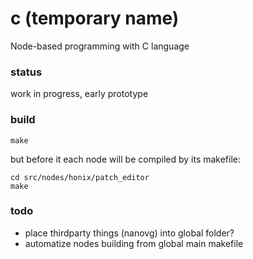 # c (temporary name)
Node-based programming with C language

### status
work in progress, early prototype

### build
```
make
```
but before it each node will be compiled by its makefile:
```
cd src/nodes/honix/patch_editor
make
```

### todo
- place thirdparty things (nanovg) into global folder?
- automatize nodes building from global main makefile
